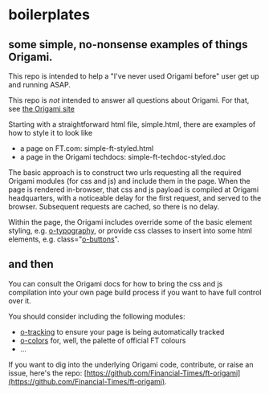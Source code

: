 # boilerplates

## some simple, no-nonsense examples of things Origami.

This repo is intended to help a "I've never used Origami before" user get up and running ASAP.

This repo is *not* intended to answer all questions about Origami. For that, see [the Origami site](http://origami.ft.com/)

Starting with a straightforward html file, simple.html, there are examples of how to style it to look like
* a page on FT.com: simple-ft-styled.html
* a page in the Origami techdocs: simple-ft-techdoc-styled.doc

The basic approach is to construct two urls requesting all the required Origami modules (for css and js) and include them in the page. When the page is rendered in-browser, that css and js payload is compiled at Origami headquarters, with a noticeable delay for the first request, and served to the browser. Subsequent requests are cached, so there is no delay.

Within the page, the Origami includes override some of the basic element styling, e.g. [o-typography](http://registry.origami.ft.com/components/o-typography@3.1.0), or provide css classes to insert into some html elements, e.g. class="[o-buttons](http://registry.origami.ft.com/components/o-buttons@3.0.3)".

## and then

You can consult the Origami docs for how to bring the css and js compilation into your own page build process if you want to have full control over it.

You should consider including the following modules:

* [o-tracking](http://registry.origami.ft.com/components/o-tracking@1.1.4) to ensure your page is being automatically tracked
* [o-colors](http://registry.origami.ft.com/components/o-colors@3.3.1) for, well, the palette of official FT colours
* ...

If you want to dig into the underlying Origami code, contribute, or raise an issue, here's the repo: [https://github.com/Financial-Times/ft-origami](https://github.com/Financial-Times/ft-origami).